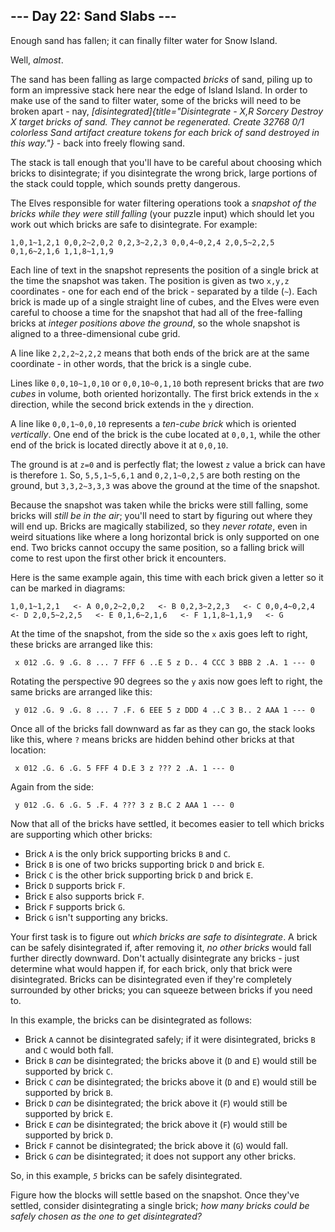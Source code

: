 ## \-\-- Day 22: Sand Slabs \-\--

Enough sand has fallen; it can finally filter water for Snow Island.

Well, *almost*.

The sand has been falling as large compacted *bricks* of sand, piling up
to form an impressive stack here near the edge of Island Island. In
order to make use of the sand to filter water, some of the bricks will
need to be broken apart - nay,
*[disintegrated]{title="Disintegrate - X,R
Sorcery
Destroy X target bricks of sand. They cannot be regenerated. Create 32768 0/1 colorless Sand artifact creature tokens for each brick of sand destroyed in this way."}* -
back into freely flowing sand.

The stack is tall enough that you\'ll have to be careful about choosing
which bricks to disintegrate; if you disintegrate the wrong brick, large
portions of the stack could topple, which sounds pretty dangerous.

The Elves responsible for water filtering operations took a *snapshot of
the bricks while they were still falling* (your puzzle input) which
should let you work out which bricks are safe to disintegrate. For
example:

    1,0,1~1,2,1 0,0,2~2,0,2 0,2,3~2,2,3 0,0,4~0,2,4 2,0,5~2,2,5 0,1,6~2,1,6 1,1,8~1,1,9 

Each line of text in the snapshot represents the position of a single
brick at the time the snapshot was taken. The position is given as two
`x,y,z` coordinates - one for each end of the brick - separated by a
tilde (`~`). Each brick is made up of a single straight line of cubes,
and the Elves were even careful to choose a time for the snapshot that
had all of the free-falling bricks at *integer positions above the
ground*, so the whole snapshot is aligned to a three-dimensional cube
grid.

A line like `2,2,2~2,2,2` means that both ends of the brick are at the
same coordinate - in other words, that the brick is a single cube.

Lines like `0,0,10~1,0,10` or `0,0,10~0,1,10` both represent bricks that
are *two cubes* in volume, both oriented horizontally. The first brick
extends in the `x` direction, while the second brick extends in the `y`
direction.

A line like `0,0,1~0,0,10` represents a *ten-cube brick* which is
oriented *vertically*. One end of the brick is the cube located at
`0,0,1`, while the other end of the brick is located directly above it
at `0,0,10`.

The ground is at `z=0` and is perfectly flat; the lowest `z` value a
brick can have is therefore `1`. So, `5,5,1~5,6,1` and `0,2,1~0,2,5` are
both resting on the ground, but `3,3,2~3,3,3` was above the ground at
the time of the snapshot.

Because the snapshot was taken while the bricks were still falling, some
bricks will *still be in the air*; you\'ll need to start by figuring out
where they will end up. Bricks are magically stabilized, so they *never
rotate*, even in weird situations like where a long horizontal brick is
only supported on one end. Two bricks cannot occupy the same position,
so a falling brick will come to rest upon the first other brick it
encounters.

Here is the same example again, this time with each brick given a letter
so it can be marked in diagrams:

    1,0,1~1,2,1   <- A 0,0,2~2,0,2   <- B 0,2,3~2,2,3   <- C 0,0,4~0,2,4   <- D 2,0,5~2,2,5   <- E 0,1,6~2,1,6   <- F 1,1,8~1,1,9   <- G 

At the time of the snapshot, from the side so the `x` axis goes left to
right, these bricks are arranged like this:

     x 012 .G. 9 .G. 8 ... 7 FFF 6 ..E 5 z D.. 4 CCC 3 BBB 2 .A. 1 --- 0 

Rotating the perspective 90 degrees so the `y` axis now goes left to
right, the same bricks are arranged like this:

     y 012 .G. 9 .G. 8 ... 7 .F. 6 EEE 5 z DDD 4 ..C 3 B.. 2 AAA 1 --- 0 

Once all of the bricks fall downward as far as they can go, the stack
looks like this, where `?` means bricks are hidden behind other bricks
at that location:

     x 012 .G. 6 .G. 5 FFF 4 D.E 3 z ??? 2 .A. 1 --- 0 

Again from the side:

     y 012 .G. 6 .G. 5 .F. 4 ??? 3 z B.C 2 AAA 1 --- 0 

Now that all of the bricks have settled, it becomes easier to tell which
bricks are supporting which other bricks:

-   Brick `A` is the only brick supporting bricks `B` and `C`.
-   Brick `B` is one of two bricks supporting brick `D` and brick `E`.
-   Brick `C` is the other brick supporting brick `D` and brick `E`.
-   Brick `D` supports brick `F`.
-   Brick `E` also supports brick `F`.
-   Brick `F` supports brick `G`.
-   Brick `G` isn\'t supporting any bricks.

Your first task is to figure out *which bricks are safe to
disintegrate*. A brick can be safely disintegrated if, after removing
it, *no other bricks* would fall further directly downward. Don\'t
actually disintegrate any bricks - just determine what would happen if,
for each brick, only that brick were disintegrated. Bricks can be
disintegrated even if they\'re completely surrounded by other bricks;
you can squeeze between bricks if you need to.

In this example, the bricks can be disintegrated as follows:

-   Brick `A` cannot be disintegrated safely; if it were disintegrated,
    bricks `B` and `C` would both fall.
-   Brick `B` *can* be disintegrated; the bricks above it (`D` and `E`)
    would still be supported by brick `C`.
-   Brick `C` *can* be disintegrated; the bricks above it (`D` and `E`)
    would still be supported by brick `B`.
-   Brick `D` *can* be disintegrated; the brick above it (`F`) would
    still be supported by brick `E`.
-   Brick `E` *can* be disintegrated; the brick above it (`F`) would
    still be supported by brick `D`.
-   Brick `F` cannot be disintegrated; the brick above it (`G`) would
    fall.
-   Brick `G` *can* be disintegrated; it does not support any other
    bricks.

So, in this example, *`5`* bricks can be safely disintegrated.

Figure how the blocks will settle based on the snapshot. Once they\'ve
settled, consider disintegrating a single brick; *how many bricks could
be safely chosen as the one to get disintegrated?*
